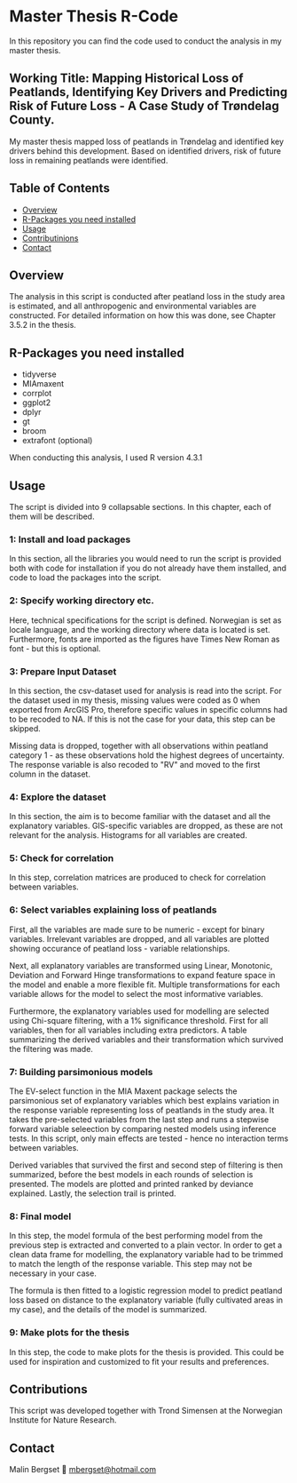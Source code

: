 # Master Thesis R-Code
In this repository you can find the code used to conduct the analysis in my master thesis. 

## Working Title: Mapping Historical Loss of Peatlands, Identifying Key Drivers and Predicting Risk of Future Loss - A Case Study of Trøndelag County.
My master thesis mapped loss of peatlands in Trøndelag and identified key drivers behind this development. Based on identified
drivers, risk of future loss in remaining peatlands were identified. 


## Table of Contents
- [Overview](#overview)
- [R-Packages you need installed](#r-packages-you-need-installed) 
- [Usage](#usage)
- [Contributinions](#contributions)
- [Contact](#contact)


## Overview
The analysis in this script is conducted after peatland loss in the study area is estimated, and all anthropogenic and environmental variables are constructed. For detailed information
on how this was done, see Chapter 3.5.2 in the thesis. 


## R-Packages you need installed
- tidyverse
- MIAmaxent
- corrplot
- ggplot2
- dplyr
- gt
- broom
- extrafont (optional)

When conducting this analysis, I used R version 4.3.1


## Usage
The script is divided into 9 collapsable sections. In this chapter, each of them will be
described. 

### 1: Install and load packages
In this section, all the libraries you would need to run the script is provided both with
code for installation if you do not already have them installed, and code to load the
packages into the script. 

### 2: Specify working directory etc.
Here, technical specifications for the script is defined. Norwegian is set as locale
language, and the working directory where data is located is set. Furthermore, fonts
are imported as the figures have Times New Roman as font - but this is optional.

### 3: Prepare Input Dataset
In this section, the csv-dataset used for analysis is read into the script. For the dataset
used in my thesis, missing values were coded as 0 when exported from ArcGIS Pro, therefore
specific values in specific columns had to be recoded to NA. If this is not the case for your
data, this step can be skipped. 

Missing data is dropped, together with all observations within peatland category 1 - as these
observations hold the highest degrees of uncertainty. The response variable is also recoded
to "RV" and moved to the first column in the dataset. 

### 4: Explore the dataset
In this section, the aim is to become familiar with the dataset and all the explanatory
variables. GIS-specific variables are dropped, as these are not relevant for the analysis. 
Histograms for all variables are created. 

### 5: Check for correlation
In this step, correlation matrices are produced to check for correlation between variables. 

### 6: Select variables explaining loss of peatlands
First, all the variables are made sure to be numeric - except for binary variables.
Irrelevant variables are dropped, and all variables are plotted showing occurance of 
peatland loss - variable relationships. 

Next, all explanatory variables are transformed using Linear, Monotonic, Deviation and
Forward Hinge transformations to expand feature space in the model and enable a more
flexible fit. Multiple transformations for each variable allows for the model to select the 
most informative variables. 

Furthermore, the explanatory variables used for modelling are selected using Chi-square 
filtering, with a 1% significance threshold. First for all variables, then for all variables
including extra predictors. A table summarizing the derived variables and their 
transformation which survived the filtering was made. 

### 7: Building parsimonious models
The EV-select function in the MIA Maxent package selects the parsimonious set of explanatory
variables which best explains variation in the response variable representing loss of 
peatlands in the study area. It takes the pre-selected variables from the last step and runs
a stepwise forward variable seleection by comparing nested models using inference tests. In 
this script, only main effects are tested - hence no interaction terms between variables. 

Derived variables that survived the first and second step of filtering is then summarized,
before the best models in each rounds of selection is presented. The models are plotted and
printed ranked by deviance explained. Lastly, the selection trail is printed. 

### 8: Final model
In this step, the model formula of the best performing model from the previous step is
extracted and converted to a plain vector. In order to get a clean data frame for modelling,
the explanatory variable had to be trimmed to match the length of the response variable.
This step may not be necessary in your case. 

The formula is then fitted to a logistic regression model to predict peatland loss based
on distance to the explanatory variable (fully cultivated areas in my case), and the 
details of the model is summarized. 

### 9: Make plots for the thesis
In this step, the code to make plots for the thesis is provided. This could be used for 
inspiration and customized to fit your results and preferences. 

## Contributions
This script was developed together with Trond Simensen at the Norwegian Institute for Nature
Research. 

## Contact
Malin Bergset
📧 mbergset@hotmail.com
